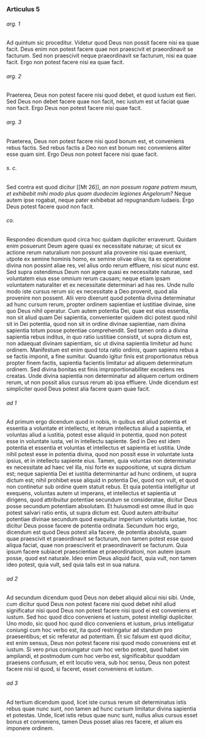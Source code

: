 ### Articulus 5

###### arg. 1
Ad quintum sic proceditur. Videtur quod Deus non possit facere nisi ea quae facit. Deus enim non potest facere quae non praescivit et praeordinavit se facturum. Sed non praescivit neque praeordinavit se facturum, nisi ea quae facit. Ergo non potest facere nisi ea quae facit.

###### arg. 2
Praeterea, Deus non potest facere nisi quod debet, et quod iustum est fieri. Sed Deus non debet facere quae non facit, nec iustum est ut faciat quae non facit. Ergo Deus non potest facere nisi quae facit.

###### arg. 3
Praeterea, Deus non potest facere nisi quod bonum est, et conveniens rebus factis. Sed rebus factis a Deo non est bonum nec conveniens aliter esse quam sint. Ergo Deus non potest facere nisi quae facit.

###### s. c.
Sed contra est quod dicitur [[Mt 26]], *an non possum rogare patrem meum, et exhibebit mihi modo plus quam duodecim legiones Angelorum?* Neque autem ipse rogabat, neque pater exhibebat ad repugnandum Iudaeis. Ergo Deus potest facere quod non facit.

###### co.
Respondeo dicendum quod circa hoc quidam dupliciter erraverunt. Quidam enim posuerunt Deum agere quasi ex necessitate naturae; ut sicut ex actione rerum naturalium non possunt alia provenire nisi quae eveniunt, utpote ex semine hominis homo, ex semine olivae oliva; ita ex operatione divina non possint aliae res, vel alius ordo rerum effluere, nisi sicut nunc est. Sed supra ostendimus Deum non agere quasi ex necessitate naturae, sed voluntatem eius esse omnium rerum causam; neque etiam ipsam voluntatem naturaliter et ex necessitate determinari ad has res. Unde nullo modo iste cursus rerum sic ex necessitate a Deo provenit, quod alia provenire non possent. Alii vero dixerunt quod potentia divina determinatur ad hunc cursum rerum, propter ordinem sapientiae et iustitiae divinae, sine quo Deus nihil operatur. Cum autem potentia Dei, quae est eius essentia, non sit aliud quam Dei sapientia, convenienter quidem dici potest quod nihil sit in Dei potentia, quod non sit in ordine divinae sapientiae, nam divina sapientia totum posse potentiae comprehendit. Sed tamen ordo a divina sapientia rebus inditus, in quo ratio iustitiae consistit, ut supra dictum est, non adaequat divinam sapientiam, sic ut divina sapientia limitetur ad hunc ordinem. Manifestum est enim quod tota ratio ordinis, quam sapiens rebus a se factis imponit, a fine sumitur. Quando igitur finis est proportionatus rebus propter finem factis, sapientia facientis limitatur ad aliquem determinatum ordinem. Sed divina bonitas est finis improportionabiliter excedens res creatas. Unde divina sapientia non determinatur ad aliquem certum ordinem rerum, ut non possit alius cursus rerum ab ipsa effluere. Unde dicendum est simpliciter quod Deus potest alia facere quam quae facit.

###### ad 1
Ad primum ergo dicendum quod in nobis, in quibus est aliud potentia et essentia a voluntate et intellectu, et iterum intellectus aliud a sapientia, et voluntas aliud a iustitia, potest esse aliquid in potentia, quod non potest esse in voluntate iusta, vel in intellectu sapiente. Sed in Deo est idem potentia et essentia et voluntas et intellectus et sapientia et iustitia. Unde nihil potest esse in potentia divina, quod non possit esse in voluntate iusta ipsius, et in intellectu sapiente eius. Tamen, quia voluntas non determinatur ex necessitate ad haec vel illa, nisi forte ex suppositione, ut supra dictum est; neque sapientia Dei et iustitia determinantur ad hunc ordinem, ut supra dictum est; nihil prohibet esse aliquid in potentia Dei, quod non vult, et quod non continetur sub ordine quem statuit rebus. Et quia potentia intelligitur ut exequens, voluntas autem ut imperans, et intellectus et sapientia ut dirigens, quod attribuitur potentiae secundum se consideratae, dicitur Deus posse secundum potentiam absolutam. Et huiusmodi est omne illud in quo potest salvari ratio entis, ut supra dictum est. Quod autem attribuitur potentiae divinae secundum quod exequitur imperium voluntatis iustae, hoc dicitur Deus posse facere de potentia ordinata. Secundum hoc ergo, dicendum est quod Deus potest alia facere, de potentia absoluta, quam quae praescivit et praeordinavit se facturum, non tamen potest esse quod aliqua faciat, quae non praesciverit et praeordinaverit se facturum. Quia ipsum facere subiacet praescientiae et praeordinationi, non autem ipsum posse, quod est naturale. Ideo enim Deus aliquid facit, quia vult, non tamen ideo potest, quia vult, sed quia talis est in sua natura.

###### ad 2
Ad secundum dicendum quod Deus non debet aliquid alicui nisi sibi. Unde, cum dicitur quod Deus non potest facere nisi quod debet nihil aliud significatur nisi quod Deus non potest facere nisi quod ei est conveniens et iustum. Sed hoc quod dico conveniens et iustum, potest intelligi dupliciter. Uno modo, sic quod hoc quod dico conveniens et iustum, prius intelligatur coniungi cum hoc verbo est, ita quod restringatur ad standum pro praesentibus; et sic referatur ad potentiam. Et sic falsum est quod dicitur, est enim sensus, Deus non potest facere nisi quod modo conveniens est et iustum. Si vero prius coniungatur cum hoc verbo potest, quod habet vim ampliandi, et postmodum cum hoc verbo est, significabitur quoddam praesens confusum, et erit locutio vera, sub hoc sensu, Deus non potest facere nisi id quod, si faceret, esset conveniens et iustum.

###### ad 3
Ad tertium dicendum quod, licet iste cursus rerum sit determinatus istis rebus quae nunc sunt, non tamen ad hunc cursum limitatur divina sapientia et potestas. Unde, licet istis rebus quae nunc sunt, nullus alius cursus esset bonus et conveniens, tamen Deus posset alias res facere, et alium eis imponere ordinem.

